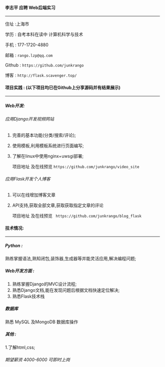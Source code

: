 #### 李志平  应聘 Web后端实习 
---

住址 :上海市 

学历 : 自考本科在读中 计算机科学与技术

手机 : 177-1720-4880

邮箱 :  ```rango.lzp@qq.com```

Github : ```https://github.com/junkrango```

博客 : ```http://flask.scavenger.top/```

#### 项目实践 : (以下项目均已在Github上分享源码并有结果展示)

---

##### Web开发:

###### 应用Django开发视频网站

1. 完善的基本功能(分类/搜索/评论);

2. 使用模板,利用模板系统进行页面编写;

3. 了解在linux中使用nginx+uwsgi部署;

   项目地址 及在线预览 ```https://github.com/junkrango/video_site```

###### 应用Flask开发个人博客

1. 可以在线增加博客文章

2. API支持,获取全部文章,获取获取指定文章的评论

   项目地址 及在线预览 ``` https://github.com/junkrango/blog_flask```

#### 技术情况:

---

##### Python : 

熟练掌握语法,熟知闭包,装饰器,生成器等并能灵活应用,解决编程问题;

##### Web开发方面 : 

1. 熟练掌握Django的MVC设计流程;
2. 熟悉Django文档,能在发现问题后根据文档快速定位解决;
3. 熟悉Flask技术栈

##### 数据库

熟悉 MySQL 及MongoDB 数据库操作

##### 其他 : 

1.了解html,css;

###### 期望薪资 4000-6000 可即时上岗